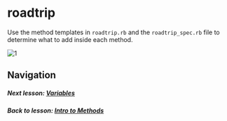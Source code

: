 # roadtrip
Use the method templates in `roadtrip.rb` and the `roadtrip_spec.rb` file to determine what to add inside each method.  

![1](http://i.imgur.com/9390Cbh.gif)  

## Navigation  
##### Next lesson: [Variables](https://github.com/Coderdotnew/intro_web_apps_dgm/tree/master/02_class/02_variables)  
##### Back to lesson: [Intro to Methods](https://github.com/Coderdotnew/intro_web_apps_dgm/tree/master/02_class) 